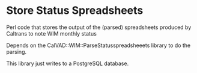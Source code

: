 # Store Status Spreadsheets

Perl code that stores the output of the (parsed) spreadsheets produced
by Caltrans to note WIM monthly status

Depends on the CalVAD::WIM::ParseStatusspreadsheeets library to do the
parsing.

This library just writes to a PostgreSQL database.

